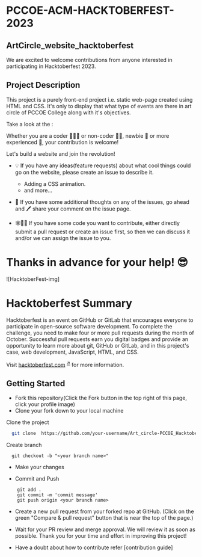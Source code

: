 # PCCOE-ACM-HACKTOBERFEST-2023
## ArtCircle_website_hacktoberfest
We are excited to welcome contributions from anyone interested in participating in Hacktoberfest 2023.

## Project Description

This project is a purely front-end project i.e. static web-page created using HTML and CSS.
It's only to display that what type of events are there in art circle of PCCOE College along with it's objectives.

Take a look at the : 

Whether you are a coder 👨🏾‍💻 or non-coder 👩‍🎨, newbie 👶 or more experienced 👴, your contribution is welcome!

Let's build a website and join the revolution! 
- 💡 If you have any ideas(feature requests) about what cool things could go on the website, please create an issue to describe it.
  - Adding a CSS animation.
  - and more...

- 📢 If you have some additional thoughts on any of the issues, go ahead and 🖊 share your comment on the issue page.

- 🕸🧑‍💻 If you have some code you want to contribute, either directly submit a pull request or create an issue first, so then we can discuss it and/or we can assign the issue to you.

# Thanks in advance for your help! 😎 
![HacktoberFest-img]

# Hacktoberfest Summary
Hacktoberfest is an event on GitHub or GitLab that encourages everyone to participate in open-source software development. To complete the challenge, you need to make four or more pull requests during the month of October. Successful pull requests earn you digital badges and provide an opportunity to learn more about git, GitHub or GitLab, and in this project's case, web development, JavaScript, HTML, and CSS.



Visit [hacktoberfest.com](https://hacktoberfest.com/) <sup>[↗](https://github.com)</sup> for more information.


## Getting Started
- Fork this repository(Click the Fork button in the top right of this page, click your profile image)
- Clone your fork down to your local machine





Clone the project

```bash
  git clone  https://github.com/your-username/Art_circle-PCCOE_Hacktoberfest.git
```

Create branch
```
  git checkout -b "<your branch name>"
```

- Make your changes

- Commit and Push

```
    git add .
    git commit -m 'commit message'
    git push origin <your branch name>
```
- Create a new pull request from your forked repo at GitHub. (Click on the green "Compare & pull request" button that is near the top of the page.)
- Wait for your PR review and merge approval. We will review it as soon as possible. Thank you for your time and effort in improving this project!

- Have a doubt about how to contribute refer [contribution guide] 


